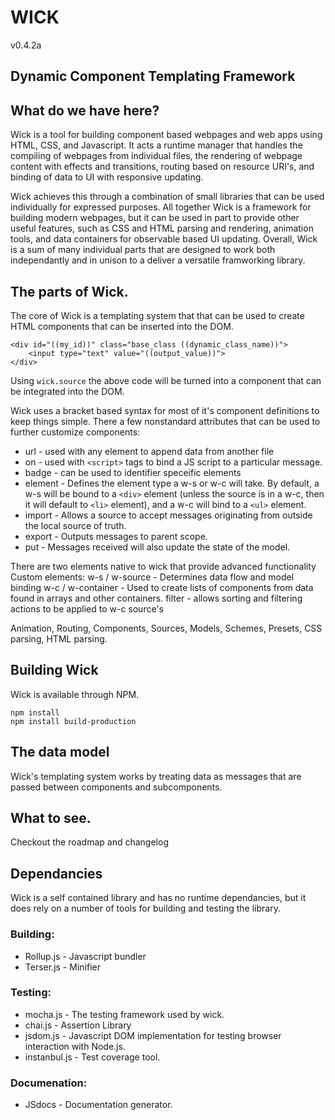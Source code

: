 # WICK
v0.4.2a

## Dynamic Component Templating Framework

## What do we have here?

Wick is a tool for building component based webpages and web apps using HTML, CSS, and Javascript. It acts a runtime manager that handles the compiling of webpages from individual files, the rendering of webpage content with effects and transitions, routing based on resource URI's, and binding of data to UI with responsive updating. 

Wick achieves this through a combination of small libraries that can be used individually for expressed purposes. All together Wick is a framework for building modern webpages, but it can be used in part to provide other useful features, such as CSS and HTML parsing and rendering, animation tools, and data containers for observable based UI updating. Overall, Wick is a sum of many individual parts that are designed to work both independantly and in unison to a deliver a versatile framworking library. 

## The parts of Wick. 

The core of Wick is a templating system that that can be used to create HTML components that can be inserted into the DOM.

```
<div id="((my_id))" class="base_class ((dynamic_class_name))">
    <input type="text" value="((output_value))">
</div>
```
Using ```wick.source``` the above code will be turned into a component that can be integrated into the DOM.

Wick uses a bracket based syntax for most of it's component definitions to keep things simple. There a few nonstandard attributes that can be used to further customize components:
- url - used with any element to append data from another file
- on - used with `<script>` tags to bind a JS script to a particular message.
- badge - can be used to identifier speceific elements 
- element - Defines the element type a w-s or w-c will take. By default, a w-s will be bound to a `<div>` element (unless the source is in a w-c, then it will default to `<li>` element), and a w-c will bind to a `<ul>` element.
- import - Allows a source to accept messages originating from outside the local source of truth.
- export - Outputs messages to parent scope.
- put - Messages received will also update the state of the model. 

There are two elements native to wick that provide advanced functionality
Custom elements:
w-s / w-source - Determines data flow and model binding
w-c / w-container - Used to create lists of components from data found in arrays and other containers. 
filter - allows sorting and filtering actions to be applied to w-c source's


Animation, Routing, Components, Sources, Models, Schemes, Presets, CSS parsing, HTML parsing.

## Building Wick

Wick is available through NPM. 

```
npm install
npm install build-production
```

## The data model

Wick's templating system works by treating data as messages that are passed between components and subcomponents. 


## What to see.

Checkout the roadmap and changelog

## Dependancies

Wick is a self contained library and has no runtime dependancies, but it does rely on a number of tools for building and testing the library.

### Building:
- Rollup.js - Javascript bundler
- Terser.js - Minifier

### Testing:
- mocha.js - The testing framework used by wick. 
- chai.js - Assertion Library
- jsdom.js - Javascript DOM implementation for testing browser interaction with Node.js.
- instanbul.js - Test coverage tool.

### Documenation:
- JSdocs - Documentation generator.
